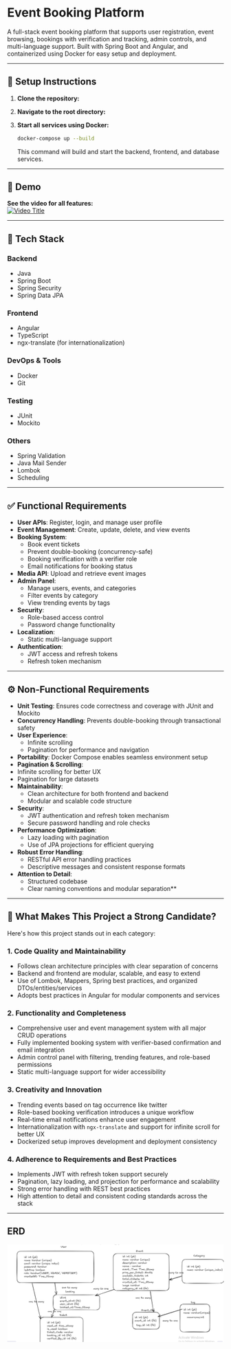 
# Event Booking Platform

A full-stack event booking platform that supports user registration, event browsing, bookings with verification and tracking, admin controls, and multi-language support. Built with Spring Boot and Angular, and containerized using Docker for easy setup and deployment.

---

## 🚀 Setup Instructions

1. **Clone the repository:**



2. **Navigate to the root directory:**



3. **Start all services using Docker:**

   ```bash
   docker-compose up --build
   ```

   This command will build and start the backend, frontend, and database services.

---
## 🎥 Demo

**See the video for all features:**  
[![Video Title](https://img.youtube.com/vi/SYyeJgRqM0o/0.jpg)](https://www.youtube.com/watch?v=SYyeJgRqM0o)

---

## 🧰 Tech Stack

### Backend
- Java
- Spring Boot
- Spring Security
- Spring Data JPA

### Frontend
- Angular
- TypeScript
- ngx-translate (for internationalization)

### DevOps & Tools
- Docker
- Git

### Testing
- JUnit
- Mockito
### Others
- Spring Validation
- Java Mail Sender
- Lombok
- Scheduling

---

## ✅ Functional Requirements

- **User APIs**: Register, login, and manage user profile
- **Event Management**: Create, update, delete, and view events
- **Booking System**:
  - Book event tickets
  - Prevent double-booking (concurrency-safe)
  - Booking verification with a verifier role
  - Email notifications for booking status
- **Media API**: Upload and retrieve event images
- **Admin Panel**:
  - Manage users, events, and categories
  - Filter events by category
  - View trending events by tags
- **Security**:
  - Role-based access control
  - Password change functionality
- **Localization**:
  - Static multi-language support
- **Authentication**:
  - JWT access and refresh tokens
  - Refresh token mechanism


---

## ⚙️ Non-Functional Requirements

- **Unit Testing**: Ensures code correctness and coverage with JUnit and Mockito
- **Concurrency Handling**: Prevents double-booking through transactional safety
- **User Experience**:
  - Infinite scrolling
  - Pagination for performance and navigation
- **Portability**: Docker Compose enables seamless environment setup
-  **Pagination & Scrolling**:
  - Infinite scrolling for better UX
  - Pagination for large datasets
- **Maintainability**:
  - Clean architecture for both frontend and backend
  - Modular and scalable code structure
- **Security**:
  - JWT authentication and refresh token mechanism
  - Secure password handling and role checks
- **Performance Optimization**:
  - Lazy loading with pagination 
  - Use of JPA projections for efficient querying
- **Robust Error Handling**:
  - RESTful API error handling practices
  - Descriptive messages and consistent response formats
- **Attention to Detail**:
  - Structured codebase
  - Clear naming conventions and modular separation** 

---

## 🌟 What Makes This Project a Strong Candidate?

 Here's how this project stands out in each category:

### 1. Code Quality and Maintainability
- Follows clean architecture principles with clear separation of concerns
- Backend and frontend are modular, scalable, and easy to extend
- Use of Lombok, Mappers, Spring best practices, and organized DTOs/entities/services
- Adopts best practices in Angular for modular components and services

### 2. Functionality and Completeness
- Comprehensive user and event management system with all major CRUD operations
- Fully implemented booking system with verifier-based confirmation and email integration
- Admin control panel with filtering, trending features, and role-based permissions
- Static multi-language support for wider accessibility

### 3. Creativity and Innovation
- Trending events based on tag occurrence like twitter
- Role-based booking verification introduces a unique workflow
- Real-time email notifications enhance user engagement
- Internationalization with `ngx-translate` and support for infinite scroll for better UX
- Dockerized setup improves development and deployment consistency

### 4. Adherence to Requirements and Best Practices
- Implements JWT with refresh token support securely
- Pagination, lazy loading, and projection for performance and scalability
- Strong error handling with REST best practices
- High attention to detail and consistent coding standards across the stack

---

## ERD
<p align="center">
  <img src="./ERD.png" alt="ERD Diagram" width="600"/>
</p>

